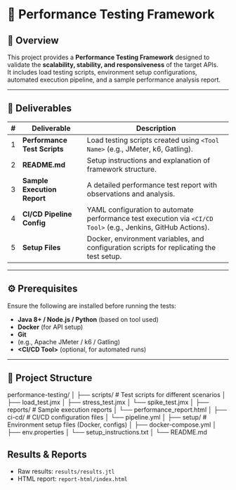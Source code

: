 # 🚀 Performance Testing Framework

## 📘 Overview
This project provides a **Performance Testing Framework** designed to validate the **scalability, stability, and responsiveness** of the target APIs.  
It includes load testing scripts, environment setup configurations, automated execution pipeline, and a sample performance analysis report.

---

## 📂 Deliverables

| # | Deliverable | Description |
|---|--------------|-------------|
| 1 | **Performance Test Scripts** | Load testing scripts created using `<Tool Name>` (e.g., JMeter, k6, Gatling). |
| 2 | **README.md** | Setup instructions and explanation of framework structure. |
| 3 | **Sample Execution Report** | A detailed performance test report with observations and analysis. |
| 4 | **CI/CD Pipeline Config** | YAML configuration to automate performance test execution via `<CI/CD Tool>` (e.g., Jenkins, GitHub Actions). |
| 5 | **Setup Files** | Docker, environment variables, and configuration scripts for replicating the test setup. |

---

## ⚙️ Prerequisites

Ensure the following are installed before running the tests:

- **Java 8+ / Node.js / Python** (based on tool used)
- **Docker** (for API setup)
- **Git**
- **<Tool Name>** (e.g., Apache JMeter / k6 / Gatling)
- **<CI/CD Tool>** (optional, for automated runs)

---

## 🧩 Project Structure
performance-testing/
│
├── scripts/ # Test scripts for different scenarios
│ ├── load_test.jmx
│ ├── stress_test.jmx
│ └── spike_test.jmx
│
├── reports/ # Sample execution reports
│ └── performance_report.html
│
├── ci-cd/ # CI/CD configuration files
│ └── pipeline.yml
│
├── setup/ # Environment setup files (Docker, configs)
│ ├── docker-compose.yml
│ ├── env.properties
│ └── setup_instructions.txt
│
└── README.md

## Results & Reports
- Raw results: `results/results.jtl`
- HTML report: `report-html/index.html`
